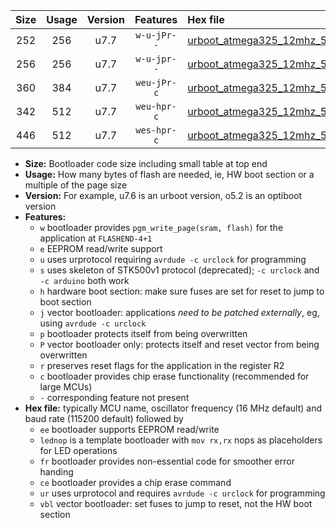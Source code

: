 |Size|Usage|Version|Features|Hex file|
|:-:|:-:|:-:|:-:|:--|
|252|256|u7.7|`w-u-jPr--`|[urboot_atmega325_12mhz_500000bps_lednop_ur_vbl.hex](https://raw.githubusercontent.com/stefanrueger/urboot.hex/main/mcus/atmega325/fcpu_12mhz/500000_bps/urboot_atmega325_12mhz_500000bps_lednop_ur_vbl.hex)|
|256|256|u7.7|`w-u-jpr--`|[urboot_atmega325_12mhz_500000bps_lednop_fr_ur_vbl.hex](https://raw.githubusercontent.com/stefanrueger/urboot.hex/main/mcus/atmega325/fcpu_12mhz/500000_bps/urboot_atmega325_12mhz_500000bps_lednop_fr_ur_vbl.hex)|
|360|384|u7.7|`weu-jPr-c`|[urboot_atmega325_12mhz_500000bps_ee_lednop_fr_ce_ur_vbl.hex](https://raw.githubusercontent.com/stefanrueger/urboot.hex/main/mcus/atmega325/fcpu_12mhz/500000_bps/urboot_atmega325_12mhz_500000bps_ee_lednop_fr_ce_ur_vbl.hex)|
|342|512|u7.7|`weu-hpr-c`|[urboot_atmega325_12mhz_500000bps_ee_lednop_fr_ce_ur.hex](https://raw.githubusercontent.com/stefanrueger/urboot.hex/main/mcus/atmega325/fcpu_12mhz/500000_bps/urboot_atmega325_12mhz_500000bps_ee_lednop_fr_ce_ur.hex)|
|446|512|u7.7|`wes-hpr-c`|[urboot_atmega325_12mhz_500000bps_ee_lednop_fr_ce.hex](https://raw.githubusercontent.com/stefanrueger/urboot.hex/main/mcus/atmega325/fcpu_12mhz/500000_bps/urboot_atmega325_12mhz_500000bps_ee_lednop_fr_ce.hex)|

- **Size:** Bootloader code size including small table at top end
- **Usage:** How many bytes of flash are needed, ie, HW boot section or a multiple of the page size
- **Version:** For example, u7.6 is an urboot version, o5.2 is an optiboot version
- **Features:**
  + `w` bootloader provides `pgm_write_page(sram, flash)` for the application at `FLASHEND-4+1`
  + `e` EEPROM read/write support
  + `u` uses urprotocol requiring `avrdude -c urclock` for programming
  + `s` uses skeleton of STK500v1 protocol (deprecated); `-c urclock` and `-c arduino` both work
  + `h` hardware boot section: make sure fuses are set for reset to jump to boot section
  + `j` vector bootloader: applications *need to be patched externally*, eg, using `avrdude -c urclock`
  + `p` bootloader protects itself from being overwritten
  + `P` vector bootloader only: protects itself and reset vector from being overwritten
  + `r` preserves reset flags for the application in the register R2
  + `c` bootloader provides chip erase functionality (recommended for large MCUs)
  + `-` corresponding feature not present
- **Hex file:** typically MCU name, oscillator frequency (16 MHz default) and baud rate (115200 default) followed by
  + `ee` bootloader supports EEPROM read/write
  + `lednop` is a template bootloader with `mov rx,rx` nops as placeholders for LED operations
  + `fr` bootloader provides non-essential code for smoother error handing
  + `ce` bootloader provides a chip erase command
  + `ur` uses urprotocol and requires `avrdude -c urclock` for programming
  + `vbl` vector bootloader: set fuses to jump to reset, not the HW boot section
